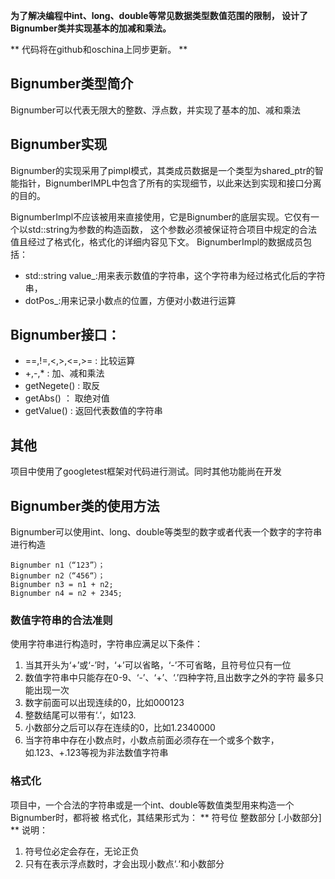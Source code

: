 **为了解决编程中int、long、double等常见数据类型数值范围的限制，
设计了Bignumber类并实现基本的加减和乘法。**

** 代码将在github和oschina上同步更新。 **

## Bignumber类型简介

Bignumber可以代表无限大的整数、浮点数，并实现了基本的加、减和乘法

## Bignumber实现

Bignumber的实现采用了pimpl模式，其类成员数据是一个类型为shared_ptr<BignumberImpl>的智能指针，BignumberIMPL中包含了所有的实现细节，以此来达到实现和接口分离的目的。

BignumberImpl不应该被用来直接使用，它是Bignumber的底层实现。它仅有一个以std::string为参数的构造函数，
这个参数必须被保证符合项目中规定的合法值且经过了格式化，格式化的详细内容见下文。
BignumberImpl的数据成员包括：
-	std::string value_:用来表示数值的字符串，这个字符串为经过格式化后的字符串，
-	dotPos_:用来记录小数点的位置，方便对小数进行运算

## Bignumber接口：
- ==,!=,<,>,<=,>= : 比较运算
- +,-,* : 加、减和乘法
- getNegete() : 取反
- getAbs() ： 取绝对值
- getValue() : 返回代表数值的字符串

## 其他
项目中使用了googletest框架对代码进行测试。同时其他功能尚在开发

## Bignumber类的使用方法
Bignumber可以使用int、long、double等类型的数字或者代表一个数字的字符串进行构造
```
Bignumber n1（“123”）；
Bignumber n2（“456“）；
Bignumber n3 = n1 + n2;
Bignumber n4 = n2 + 2345;

```

### 数值字符串的合法准则
使用字符串进行构造时，字符串应满足以下条件：

1. 当其开头为‘+’或‘-’时，‘+’可以省略，‘-’不可省略，且符号位只有一位
2. 数值字符串中只能存在0-9、‘-’、‘+’、‘.’四种字符,且出数字之外的字符
最多只能出现一次
3. 数字前面可以出现连续的0，比如000123
4. 整数结尾可以带有‘.‘，如123.
5. 小数部分之后可以存在连续的0，比如1.2340000
6. 当字符串中存在小数点时，小数点前面必须存在一个或多个数字，
如.123、+.123等视为非法数值字符串

### 格式化
项目中，一个合法的字符串或是一个int、double等数值类型用来构造一个Bignumber时，都将被
格式化，其结果形式为：
** 符号位 整数部分 [.小数部分] **
说明：
1. 符号位必定会存在，无论正负
2. 只有在表示浮点数时，才会出现小数点‘.‘和小数部分
